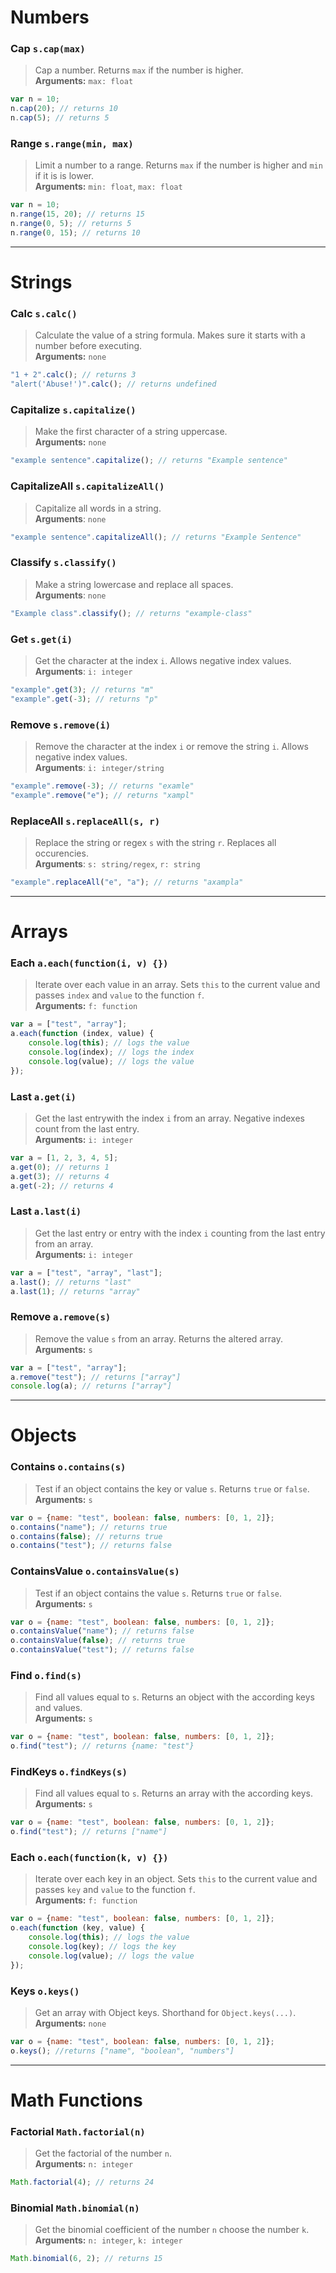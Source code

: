 # Numbers

### Cap `s.cap(max)`
>Cap a number. Returns `max` if the number is higher.  
**Arguments:** `max: float`
```js
var n = 10;
n.cap(20); // returns 10
n.cap(5); // returns 5
```

### Range `s.range(min, max)`
>Limit a number to a range. Returns `max` if the number is higher and `min` if it is is lower.  
**Arguments:** `min: float`, `max: float`
```js
var n = 10;
n.range(15, 20); // returns 15
n.range(0, 5); // returns 5
n.range(0, 15); // returns 10
```

---

# Strings

### Calc `s.calc()`
>Calculate the value of a string formula. Makes sure it starts with a number before executing.  
**Arguments:** `none`
```js
"1 + 2".calc(); // returns 3
"alert('Abuse!')".calc(); // returns undefined
```

### Capitalize `s.capitalize()`
>Make the first character of a string uppercase.  
**Arguments:** `none`
```js
"example sentence".capitalize(); // returns "Example sentence"
```

### CapitalizeAll `s.capitalizeAll()`
>Capitalize all words in a string.  
**Arguments**: `none`
```js
"example sentence".capitalizeAll(); // returns "Example Sentence"
```

### Classify `s.classify()`
>Make a string lowercase and replace all spaces.  
**Arguments**: `none`
```js
"Example class".classify(); // returns "example-class"
```

### Get `s.get(i)`
>Get the character at the index `i`. Allows negative index values.  
**Arguments**: `i: integer`
```js
"example".get(3); // returns "m"
"example".get(-3); // returns "p"
```

### Remove `s.remove(i)`
>Remove the character at the index `i` or remove the string `i`. Allows negative index values.  
**Arguments**: `i: integer/string`
```js
"example".remove(-3); // returns "examle"
"example".remove("e"); // returns "xampl"
```

### ReplaceAll `s.replaceAll(s, r)`
>Replace the string or regex `s` with the string `r`. Replaces all occurencies.  
**Arguments**: `s: string/regex`, `r: string`
```js
"example".replaceAll("e", "a"); // returns "axampla"
```
---

# Arrays

### Each `a.each(function(i, v) {})`
>Iterate over each value in an array. Sets `this` to the current value and passes `index` and `value` to the function `f`.  
**Arguments:** `f: function`
```js
var a = ["test", "array"];
a.each(function (index, value) {
    console.log(this); // logs the value
    console.log(index); // logs the index
    console.log(value); // logs the value
});
```

### Last `a.get(i)`
>Get the last entrywith the index `i` from an array. Negative indexes count from the last entry.  
**Arguments:** `i: integer`
```js
var a = [1, 2, 3, 4, 5];
a.get(0); // returns 1
a.get(3); // returns 4
a.get(-2); // returns 4
```

### Last `a.last(i)`
>Get the last entry or entry with the index `i` counting from the last entry from an array.  
**Arguments:** `i: integer`
```js
var a = ["test", "array", "last"];
a.last(); // returns "last"
a.last(1); // returns "array"
```

### Remove `a.remove(s)`
>Remove the value `s` from an array. Returns the altered array.  
**Arguments:** `s`
```js
var a = ["test", "array"];
a.remove("test"); // returns ["array"]
console.log(a); // returns ["array"]
```

---

# Objects

### Contains `o.contains(s)`
>Test if an object contains the key or value `s`. Returns `true` or `false`.  
**Arguments:** `s`
```js
var o = {name: "test", boolean: false, numbers: [0, 1, 2]};
o.contains("name"); // returns true
o.contains(false); // returns true
o.contains("test"); // returns false
```

### ContainsValue `o.containsValue(s)`
>Test if an object contains the value `s`. Returns `true` or `false`.  
**Arguments:** `s`
```js
var o = {name: "test", boolean: false, numbers: [0, 1, 2]};
o.containsValue("name"); // returns false
o.containsValue(false); // returns true
o.containsValue("test"); // returns false
```

### Find `o.find(s)`
>Find all values equal to `s`. Returns an object with the according keys and values.  
**Arguments:** `s`
```js
var o = {name: "test", boolean: false, numbers: [0, 1, 2]};
o.find("test"); // returns {name: "test"}
```

### FindKeys `o.findKeys(s)`
>Find all values equal to `s`. Returns an array with the according keys.  
**Arguments:** `s`
```js
var o = {name: "test", boolean: false, numbers: [0, 1, 2]};
o.find("test"); // returns ["name"]
```

### Each `o.each(function(k, v) {})`
>Iterate over each key in an object. Sets `this` to the current value and passes `key` and `value` to the function `f`.  
**Arguments:** `f: function`
```js
var o = {name: "test", boolean: false, numbers: [0, 1, 2]};
o.each(function (key, value) {
    console.log(this); // logs the value
    console.log(key); // logs the key
    console.log(value); // logs the value
});
```

### Keys `o.keys()`
>Get an array with Object keys. Shorthand for `Object.keys(...)`.  
**Arguments:** `none`
```js
var o = {name: "test", boolean: false, numbers: [0, 1, 2]};
o.keys(); //returns ["name", "boolean", "numbers"]
```

---

# Math Functions

### Factorial `Math.factorial(n)`
>Get the factorial of the number `n`.  
**Arguments:** `n: integer`
```js
Math.factorial(4); // returns 24
```

### Binomial `Math.binomial(n)`
>Get the binomial coefficient of the number `n` choose the number `k`.  
**Arguments:** `n: integer`, `k: integer`
```js
Math.binomial(6, 2); // returns 15
```